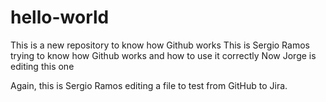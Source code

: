 # hello-world
This is a new repository to know how Github works 
This is Sergio Ramos trying to know how Github works and how to use it correctly
Now Jorge is editing this one

Again, this is Sergio Ramos editing a file to test from GitHub to Jira. 
